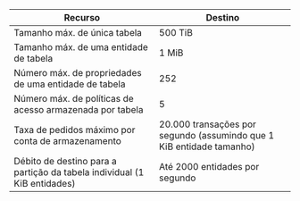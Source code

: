 | Recurso | Destino |
|----------|---------------|
| Tamanho máx. de única tabela | 500 TiB |
| Tamanho máx. de uma entidade de tabela | 1 MiB |
| Número máx. de propriedades de uma entidade de tabela | 252 |
| Número máx. de políticas de acesso armazenada por tabela | 5 |
| Taxa de pedidos máximo por conta de armazenamento | 20.000 transações por segundo (assumindo que 1 KiB entidade tamanho) |
| Débito de destino para a partição da tabela individual (1 KiB entidades) | Até 2000 entidades por segundo |